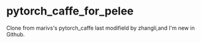 # pytorch_caffe_for_pelee
Clone from marivs's pytorch_caffe last modifield by zhangli,and I'm new in Github.

